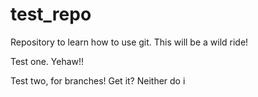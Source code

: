 # test_repo
Repository to learn how to use git. This will be a wild ride!

Test one. Yehaw!!

Test two, for branches! Get it? Neither do i